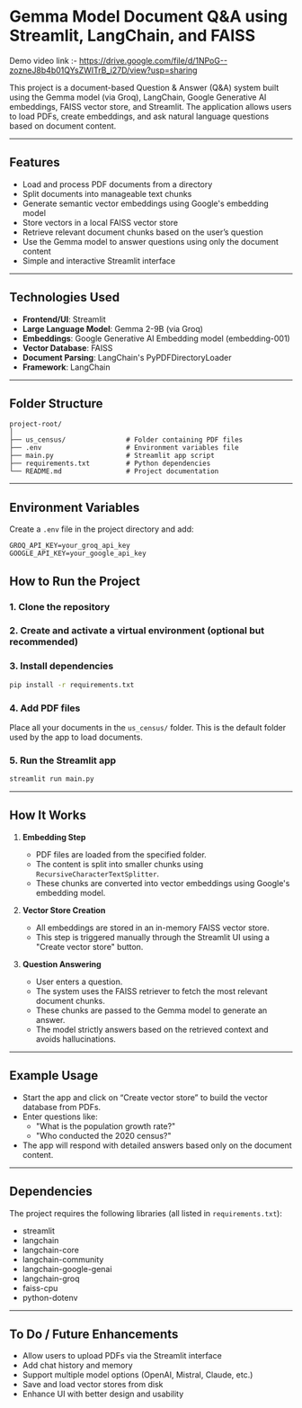 # Gemma Model Document Q&A using Streamlit, LangChain, and FAISS

Demo video link :- https://drive.google.com/file/d/1NPoG--zozneJ8b4b01QYsZWITrB_i27D/view?usp=sharing

This project is a document-based Question & Answer (Q&A) system built using the Gemma model (via Groq), LangChain, Google Generative AI embeddings, FAISS vector store, and Streamlit. The application allows users to load PDFs, create embeddings, and ask natural language questions based on document content.

---

## Features

- Load and process PDF documents from a directory
- Split documents into manageable text chunks
- Generate semantic vector embeddings using Google's embedding model
- Store vectors in a local FAISS vector store
- Retrieve relevant document chunks based on the user’s question
- Use the Gemma model to answer questions using only the document content
- Simple and interactive Streamlit interface

---

## Technologies Used

- **Frontend/UI**: Streamlit
- **Large Language Model**: Gemma 2-9B (via Groq)
- **Embeddings**: Google Generative AI Embedding model (embedding-001)
- **Vector Database**: FAISS
- **Document Parsing**: LangChain's PyPDFDirectoryLoader
- **Framework**: LangChain

---

## Folder Structure

```
project-root/
│
├── us_census/               # Folder containing PDF files
├── .env                     # Environment variables file
├── main.py                  # Streamlit app script
├── requirements.txt         # Python dependencies
└── README.md                # Project documentation
```

---

## Environment Variables

Create a `.env` file in the project directory and add:

```
GROQ_API_KEY=your_groq_api_key
GOOGLE_API_KEY=your_google_api_key
```

## How to Run the Project

### 1. Clone the repository

### 2. Create and activate a virtual environment (optional but recommended)

### 3. Install dependencies

```bash
pip install -r requirements.txt
```

### 4. Add PDF files

Place all your documents in the `us_census/` folder. This is the default folder used by the app to load documents.

### 5. Run the Streamlit app

```bash
streamlit run main.py
```

---

## How It Works

1. **Embedding Step**
   - PDF files are loaded from the specified folder.
   - The content is split into smaller chunks using `RecursiveCharacterTextSplitter`.
   - These chunks are converted into vector embeddings using Google's embedding model.

2. **Vector Store Creation**
   - All embeddings are stored in an in-memory FAISS vector store.
   - This step is triggered manually through the Streamlit UI using a "Create vector store" button.

3. **Question Answering**
   - User enters a question.
   - The system uses the FAISS retriever to fetch the most relevant document chunks.
   - These chunks are passed to the Gemma model to generate an answer.
   - The model strictly answers based on the retrieved context and avoids hallucinations.

---

## Example Usage

- Start the app and click on “Create vector store” to build the vector database from PDFs.
- Enter questions like:
  - "What is the population growth rate?"
  - "Who conducted the 2020 census?"
- The app will respond with detailed answers based only on the document content.

---

## Dependencies

The project requires the following libraries (all listed in `requirements.txt`):

- streamlit
- langchain
- langchain-core
- langchain-community
- langchain-google-genai
- langchain-groq
- faiss-cpu
- python-dotenv

---

## To Do / Future Enhancements

- Allow users to upload PDFs via the Streamlit interface
- Add chat history and memory
- Support multiple model options (OpenAI, Mistral, Claude, etc.)
- Save and load vector stores from disk
- Enhance UI with better design and usability
